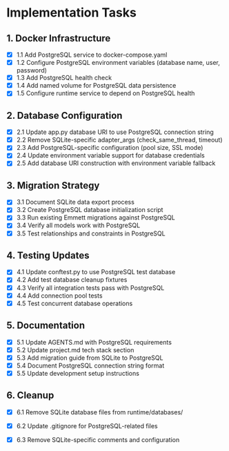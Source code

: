 # Implementation Tasks

## 1. Docker Infrastructure
- [x] 1.1 Add PostgreSQL service to docker-compose.yaml
- [x] 1.2 Configure PostgreSQL environment variables (database name, user, password)
- [x] 1.3 Add PostgreSQL health check
- [x] 1.4 Add named volume for PostgreSQL data persistence
- [x] 1.5 Configure runtime service to depend on PostgreSQL health

## 2. Database Configuration
- [x] 2.1 Update app.py database URI to use PostgreSQL connection string
- [x] 2.2 Remove SQLite-specific adapter_args (check_same_thread, timeout)
- [x] 2.3 Add PostgreSQL-specific configuration (pool size, SSL mode)
- [x] 2.4 Update environment variable support for database credentials
- [x] 2.5 Add database URI construction with environment variable fallback

## 3. Migration Strategy
- [x] 3.1 Document SQLite data export process
- [x] 3.2 Create PostgreSQL database initialization script
- [x] 3.3 Run existing Emmett migrations against PostgreSQL
- [x] 3.4 Verify all models work with PostgreSQL
- [x] 3.5 Test relationships and constraints in PostgreSQL

## 4. Testing Updates
- [x] 4.1 Update conftest.py to use PostgreSQL test database
- [x] 4.2 Add test database cleanup fixtures
- [x] 4.3 Verify all integration tests pass with PostgreSQL
- [x] 4.4 Add connection pool tests
- [x] 4.5 Test concurrent database operations

## 5. Documentation
- [x] 5.1 Update AGENTS.md with PostgreSQL requirements
- [x] 5.2 Update project.md tech stack section
- [x] 5.3 Add migration guide from SQLite to PostgreSQL
- [x] 5.4 Document PostgreSQL connection string format
- [x] 5.5 Update development setup instructions

## 6. Cleanup
- [x] 6.1 Remove SQLite database files from runtime/databases/
- [x] 6.2 Update .gitignore for PostgreSQL-related files
- [x] 6.3 Remove SQLite-specific comments and configuration

